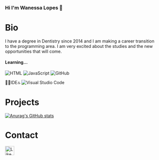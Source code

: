 ### Hi I'm Wanessa Lopes 👋

# Bio
I have a degree in Dentistry since 2014 and I am making a career transition to the programming area.
I am very excited about the studies and the new opportunities that will come.

#### Learning...
![HTML](https://img.shields.io/badge/HTML5-E34F26?style=for-the-badge&logo=html5&logoColor=white)
![JavaScript](https://img.shields.io/badge/JavaScript-323330?style=for-the-badge&logo=javascript&logoColor=F7DF1E)
![GitHub](https://img.shields.io/badge/GitHub-100000?style=for-the-badge&logo=github&logoColor=white)

👩‍💻IDE🔝
![Visual Studio Code](https://img.shields.io/badge/Visual_Studio_Code-0078D4?style=for-the-badge&logo=visual%20studio%20code&logoColor=white)


# Projects
[![Anurag's GitHub stats](https://github-readme-stats.vercel.app/api?username=wanlopes)](https://github.com/wanlopes/github-readme-stats)


# Contact
[<img src='https://img.shields.io/badge/LinkedIn-0077B5?style=for-the-badge&logo=linkedin&logoColor=white' alt='Likenid' height='30'>](https://www.linkedin.com/)